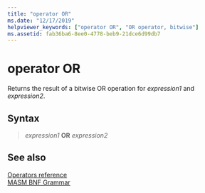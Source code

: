 ```yaml
---
title: "operator OR"
ms.date: "12/17/2019"
helpviewer_keywords: ["operator OR", "OR operator, bitwise"]
ms.assetid: fab36ba6-8ee0-4778-beb9-21dce6d99db7
---
```

# operator OR

Returns the result of a bitwise OR operation for *expression1* and *expression2*.

## Syntax

> *expression1* **OR** *expression2*

## See also

[Operators reference](operators-reference.md)\
[MASM BNF Grammar](masm-bnf-grammar.md)

